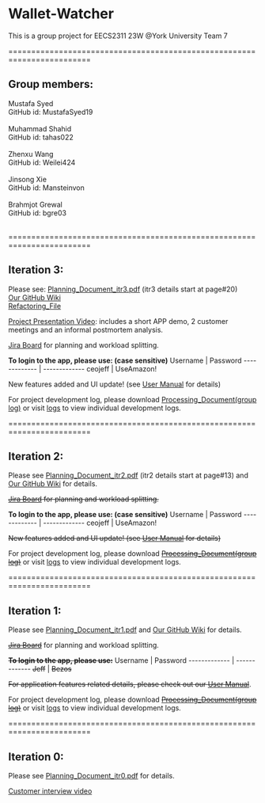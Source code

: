 # Wallet-Watcher
This is a group project for EECS2311 23W @York University
Team 7

========================================================================

## Group members:<br>
  Mustafa Syed<br>
  GitHub id: MustafaSyed19<br><br>
  Muhammad Shahid<br>
  GitHub id: tahas022<br><br>
  Zhenxu Wang<br>
  GitHub id: Weilei424<br><br>
  Jinsong Xie<br>
  GitHub id: Mansteinvon<br><br>
  Brahmjot Grewal<br>
  GitHub id: bgre03<br><br>
  
========================================================================

## Iteration 3:
  Please see: 
  [Planning_Document_itr3.pdf](https://github.com/Weilei424/Wallet-Watcher/blob/main/Planning_Documents/Planning_Document_itr3.pdf) (itr3 details start at page#20)<br>
  [Our GitHub Wiki](https://github.com/Weilei424/Wallet-Watcher/wiki)<br>
  [Refactoring_File](https://github.com/Weilei424/Wallet-Watcher/blob/main/Planning_Documents/Refactoring%20File.pdf)<br>
  
  [Project Presentation Video](https://www.youtube.com/watch?v=Pd8wnNzHTgQ): includes a short APP demo, 2 customer meetings and an informal postmortem analysis.<br>
  
  [Jira Board](https://tahas02.atlassian.net/jira/software/projects/WALI/boards/1) for planning and workload splitting.<br>
  
  **To login to the app, please use: (case sensitive)**
Username  | Password
------------- | -------------
ceojeff  | UseAmazon!
  
  New features added and UI update! (see [User Manual](https://github.com/Weilei424/Wallet-Watcher/blob/main/Wallet%20Watcher%20User%20Manual.pdf) for details)
  
  For project development log, please download [Processing_Document(group log)](https://github.com/Weilei424/Wallet-Watcher/blob/main/logs/Processing%20Document%20itr3.pdf) or visit [logs](https://github.com/Weilei424/Wallet-Watcher/tree/main/logs) to view individual development logs.
  
========================================================================  
  
## Iteration 2:
  Please see [Planning_Document_itr2.pdf](https://github.com/Weilei424/Wallet-Watcher/blob/main/Planning_Documents/Planning_Document_itr2.pdf) (itr2 details start at page#13) and [Our GitHub Wiki](https://github.com/Weilei424/Wallet-Watcher/wiki) for details.
  
  ~~[Jira Board](https://tahas02.atlassian.net/jira/software/projects/WALI/boards/1) for planning and workload splitting.~~
  
  **To login to the app, please use: (case sensitive)**
Username  | Password
------------- | -------------
ceojeff  | UseAmazon!
  
  ~~New features added and UI update! (see [User Manual](https://github.com/Weilei424/Wallet-Watcher/blob/main/Wallet%20Watcher%20User%20Manual.pdf) for details)~~
  
  For project development log, please download ~~[Processing_Document(group log)](https://github.com/Weilei424/Wallet-Watcher/blob/main/logs/Processing_Document_itr2.pdf)~~ or visit [logs](https://github.com/Weilei424/Wallet-Watcher/tree/main/logs) to view individual development logs.
  
========================================================================

## Iteration 1:
  Please see [Planning_Document_itr1.pdf](https://github.com/Weilei424/Wallet-Watcher/blob/main/Planning_Documents/Planning_Document_itr1.pdf) and [Our GitHub Wiki](https://github.com/Weilei424/Wallet-Watcher/wiki) for details.
  
  ~~[Jira Board](https://tahas02.atlassian.net/jira/software/projects/WALI/boards/1 "Named link title")~~ for planning and workload splitting.
  
  ~~**To login to the app, please use:**~~
Username  | Password
------------- | -------------
~~Jeff~~  | ~~Bezos~~
 
  ~~For application features related details, please check out our [User Manual](https://github.com/Weilei424/Wallet-Watcher/blob/main/Wallet%20Watcher%20User%20Manual.pdf)~~.

  For project development log, please download ~~[Processing_Document(group log)](https://github.com/Weilei424/Wallet-Watcher/blob/main/logs/Processing_Document.docx)~~ or visit [logs](https://github.com/Weilei424/Wallet-Watcher/tree/main/logs) to view individual development logs.

========================================================================

## Iteration 0:
  Please see [Planning_Document_itr0.pdf](https://github.com/Weilei424/Wallet-Watcher/blob/main/Planning_Documents/Planning_Document_itr0.pdf) for details.
  
  [Customer interview video](https://drive.google.com/file/d/1tB2-PPHbQoVhg_04MTnWT-efHcVPlZ7P/view?usp=sharing/ "Named link title")
